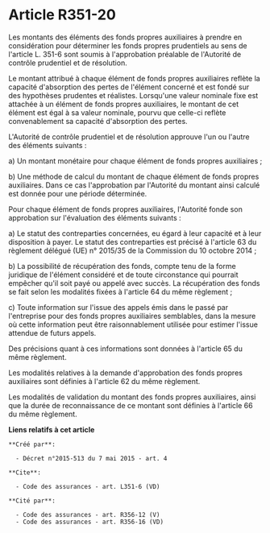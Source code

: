 # Article R351-20

Les montants des éléments des fonds propres auxiliaires à prendre en considération pour déterminer les fonds propres
prudentiels au sens de l'article L. 351-6 sont soumis à l'approbation préalable de l'Autorité de contrôle prudentiel et de
résolution. 

Le montant attribué à chaque élément de fonds propres auxiliaires reflète la capacité d'absorption des pertes de l'élément
concerné et est fondé sur des hypothèses prudentes et réalistes. Lorsqu'une valeur nominale fixe est attachée à un élément de
fonds propres auxiliaires, le montant de cet élément est égal à sa valeur nominale, pourvu que celle-ci reflète
convenablement sa capacité d'absorption des pertes. 

L'Autorité de contrôle prudentiel et de résolution approuve l'un ou l'autre des éléments suivants : 

a) Un montant monétaire pour chaque élément de fonds propres auxiliaires ; 

b) Une méthode de calcul du montant de chaque élément de fonds propres auxiliaires. Dans ce cas l'approbation par l'Autorité
du montant ainsi calculé est donnée pour une période déterminée. 

Pour chaque élément de fonds propres auxiliaires, l'Autorité fonde son approbation sur l'évaluation des éléments suivants : 

a) Le statut des contreparties concernées, eu égard à leur capacité et à leur disposition à payer. Le statut des
contreparties est précisé à l'article 63 du règlement délégué (UE) n° 2015/35 de la Commission du 10 octobre 2014 ; 

b) La possibilité de récupération des fonds, compte tenu de la forme juridique de l'élément considéré et de toute
circonstance qui pourrait empêcher qu'il soit payé ou appelé avec succès. La récupération des fonds se fait selon les
modalités fixées à l'article 64 du même règlement ; 

c) Toute information sur l'issue des appels émis dans le passé par l'entreprise pour des fonds propres auxiliaires
semblables, dans la mesure où cette information peut être raisonnablement utilisée pour estimer l'issue attendue de futurs
appels. 

Des précisions quant à ces informations sont données à l'article 65 du même règlement. 

Les modalités relatives à la demande d'approbation des fonds propres auxiliaires sont définies à l'article 62 du même
règlement. 

Les modalités de validation du montant des fonds propres auxiliaires, ainsi que la durée de reconnaissance de ce montant sont
définies à l'article 66 du même règlement.

**Liens relatifs à cet article**

	**Créé par**:

	  - Décret n°2015-513 du 7 mai 2015 - art. 4

	**Cite**:

	  - Code des assurances - art. L351-6 (VD)

	**Cité par**:

	  - Code des assurances - art. R356-12 (V)
	  - Code des assurances - art. R356-16 (VD)
